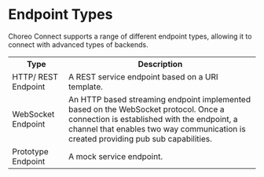 # Endpoint Types

Choreo Connect supports a range of different endpoint types, allowing it to connect with advanced types of backends.

<table>
<tr>
<th><b>Type</b></th>
<th><b>Description</b></th>
</tr>
<tr>
<td>HTTP/ REST Endpoint</td>
<td>A REST service endpoint based on a URI template. </td>
</tr>
<tr>
<td>WebSocket Endpoint</td>
<td>An HTTP based streaming endpoint implemented based on the WebSocket protocol. Once a connection is established with the endpoint, a channel that enables two way communication is created providing pub sub capabilities. </td>
</tr>
<tr><td>Prototype Endpoint</td>
<td>A mock service endpoint</a>.</br> 
</td>
</tr>
</table>

